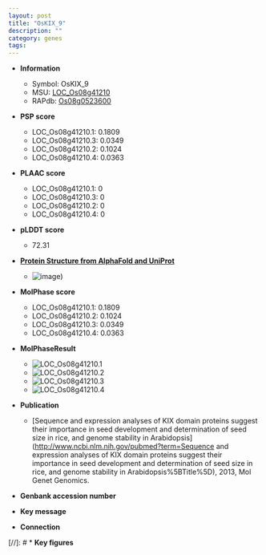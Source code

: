 ```yaml
---
layout: post
title: "OsKIX_9"
description: ""
category: genes
tags: 
---
```


* **Information**  
    + Symbol: OsKIX_9  
    + MSU: [LOC_Os08g41210](http://rice.plantbiology.msu.edu/cgi-bin/ORF_infopage.cgi?orf=LOC_Os08g41210)  
    + RAPdb: [Os08g0523600](http://rapdb.dna.affrc.go.jp/viewer/gbrowse_details/irgsp1?name=Os08g0523600)  

* **PSP score**  
    + LOC_Os08g41210.1: 0.1809 
    + LOC_Os08g41210.3: 0.0349 
    + LOC_Os08g41210.2: 0.1024 
    + LOC_Os08g41210.4: 0.0363 

* **PLAAC score**  
    + LOC_Os08g41210.1: 0 
    + LOC_Os08g41210.3: 0 
    + LOC_Os08g41210.2: 0 
    + LOC_Os08g41210.4: 0 

* **pLDDT score**
    + 72.31

* **[Protein Structure from AlphaFold and UniProt](https://www.uniprot.org/uniprotkb/Q0J4F1/entry#structure)**
    + ![image](https://ricepsp.github.io/images/Q0/AF-Q0J4F1-F1.png))

* **MolPhase score**
    + LOC_Os08g41210.1: 0.1809
    + LOC_Os08g41210.2: 0.1024
    + LOC_Os08g41210.3: 0.0349
    + LOC_Os08g41210.4: 0.0363

* **MolPhaseResult**
    + ![LOC_Os08g41210.1](https://ricepsp.github.io/pictures/LOC_Os08g/LOC_Os08g41210.1.png)
    + ![LOC_Os08g41210.2](https://ricepsp.github.io/pictures/LOC_Os08g/LOC_Os08g41210.2.png)
    + ![LOC_Os08g41210.3](https://ricepsp.github.io/pictures/LOC_Os08g/LOC_Os08g41210.3.png)
    + ![LOC_Os08g41210.4](https://ricepsp.github.io/pictures/LOC_Os08g/LOC_Os08g41210.4.png)

* **Publication**  
    + [Sequence and expression analyses of KIX domain proteins suggest their importance in seed development and determination of seed size in rice, and genome stability in Arabidopsis](http://www.ncbi.nlm.nih.gov/pubmed?term=Sequence and expression analyses of KIX domain proteins suggest their importance in seed development and determination of seed size in rice, and genome stability in Arabidopsis%5BTitle%5D), 2013, Mol Genet Genomics.

* **Genbank accession number**  

* **Key message**  

* **Connection**  

[//]: # * **Key figures**  


